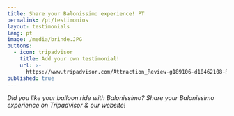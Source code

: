 ```yaml
---
title: Share your Balonissimo experience! PT
permalink: /pt/testimonios
layout: testimonials
lang: pt
image: /media/brinde.JPG
buttons:
  - icon: tripadvisor
    title: Add your own testimonial!
    url: >-
      https://www.tripadvisor.com/Attraction_Review-g189106-d10462108-Reviews-Balonissimo-Evora_Evora_District_Alentejo.html
published: true
---
```

_Did you like your balloon ride with Balonissimo? Share your Balonissimo experience on Tripadvisor & our website!_
